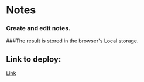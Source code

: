 # Notes

### Create and edit notes.  
###The result is stored in the browser's Local storage.

## Link to deploy:
[Link](https://alexandermorgunov.github.io/Notes/)
